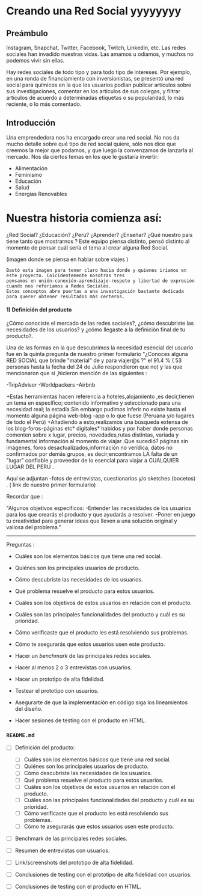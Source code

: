 # Creando una Red Social yyyyyyyy

## Preámbulo

Instagram, Snapchat, Twitter, Facebook, Twitch, Linkedin, etc. Las redes
sociales han invadido nuestras vidas. Las amamos u odiamos, y muchxs no podemos
vivir sin ellas.

Hay redes sociales de todo tipo y para todo tipo de intereses. Por ejemplo,
en una ronda de financiamiento con inversionistas, se presentó una red social
para químicos en la que los usuarios podían publicar artículos sobre sus
investigaciones, comentar en los artículos de sus colegas, y filtrar artículos
de acuerdo a determinadas etiquetas o su popularidad, lo más reciente, o lo
más comentado.

## Introducción

Una emprendedora nos ha encargado crear una red social. No nos da mucho detalle
sobre qué tipo de red social quiere, sólo nos dice que creemos la mejor que
podamos, y que luego la convenzamos de lanzarla al mercado. Nos da ciertos temas
en los que le gustaría invertir:

* Alimentación
* Feminismo
* Educación
* Salud
* Energías Renovables


# Nuestra historia comienza así: 

¿Red Social? ¿Educación? ¿Perú? ¿Aprender? ¿Enseñar? ¿Qué nuestro país tiene tanto que mostrarnos ?
 Este equipo piensa distinto, pensó distinto al momento de pensar cuál sería el tema  al crear alguna Red Social.
  
  
  (imagen donde se piensa en hablar sobre viajes ) 

    Bastó esta imagen para tener claro hacia donde y quienes iríamos en este proyecto. Coicidentemente nosotras tres 
    pensamos en unión-conexión-aprendizaje-respeto y libertad de expresión cuando nos referiamos a Redes Sociales.
    Estos conceptos abre puertas a una investigación bastante dedicada para querer obtener resultados más certeros.


#### 1) Definición del producto

¿Cómo conociste el mercado de las redes sociales?, ¿cómo descubriste las necesidades de los usuarios? y ¿cómo llegaste a la definición final de tu producto?.


Una de las formas en la que descubrimos la necesidad esencial del usuario fue en la quinta pregunta de nuestro primer formulario
"¿Conoces alguna RED SOCIAL que brinde "material" de y para viajer@s ?" el 91.4 % ( 53 personas hasta la fecha del 24 de Julio respondieron que  no) y las que mencionaron que si ,hicieron mención de las siguientes :

-TripAdvisor
-Worldpackers
-Airbnb 

+Estas herramientas hacen referencia a hoteles,alojamiento ,es decir,tienen  un tema en específico; contenido informativo y seleccionado para una necesidad real; la estadía.Sin embargo pudimos inferir no existe hasta el momento alguna página web-blog -app o lo que fuese (Peruana y/o lugares de todo el Perú)
+Añadiendo a esto,realizamos una búsqueda extensa de los blog-foros-páginas etc* digitales* habidos y por haber donde personas comenten sobre x lugar, precios, novedades,rutas distintas, variada y fundamental información al momento de viajar .Que sucedió? páginas sin imágenes, foros desactualizados,información no verídica, datos no confirmados por demás grupos, es decir;encontramos LA falta de un "lugar" confiable y proveedor de lo esencial para viajar a CUALQUIER LUGAR DEL PERÚ .


Aquí se adjuntan
-fotos de entrevistas, cuestionarios y/o sketches
(bocetos) . ( link de nuestro primer formulario) 


Recordar que : 
 
 "Algunos objetivos específicos:
-Entender las necesidades de los usuarios para los que crearás el producto y que ayudarás a resolver.
-Poner en juego tu creatividad para generar ideas que lleven a una solución original y valiosa del problema."








--------------------------------------------------------------------------------------------------
Preguntas :
* Cuáles son los elementos básicos que tiene una red social.
* Quiénes son los principales usuarios de producto.
* Cómo descubriste las necesidades de los usuarios.
* Qué problema resuelve el producto para estos usuarios.
* Cuáles son los objetivos de estos usuarios en relación con el producto.
* Cuáles son las principales funcionalidades del producto y cuál es su prioridad.
* Cómo verificaste que el producto les está resolviendo sus problemas.
* Cómo te asegurarás que estos usuarios usen este producto.





 

* Hacer un _benchmark_ de las principales redes sociales.
* Hacer al menos 2 o 3 entrevistas con usuarios.
* Hacer un prototipo de alta fidelidad.
* Testear el prototipo con usuarios.
* Asegurarte de que la implementación en código siga los lineamientos del
  diseño.
* Hacer sesiones de testing con el producto en HTML.

### `README.md`

* [ ] Definición del producto:
  * [ ] Cuáles son los elementos básicos que tiene una red social.
  * [ ] Quiénes son los principales usuarios de producto.
  * [ ] Cómo descubriste las necesidades de los usuarios.
  * [ ] Qué problema resuelve el producto para estos usuarios.
  * [ ] Cuáles son los objetivos de estos usuarios en relación con el producto.
  * [ ] Cuáles son las principales funcionalidades del producto y cuál es su prioridad.
  * [ ] Cómo verificaste que el producto les está resolviendo sus problemas.
  * [ ] Cómo te asegurarás que estos usuarios usen este producto.
* [ ] Benchmark de las principales redes sociales.
* [ ] Resumen de entrevistas con usuarios.
* [ ] Link/screenshots del prototipo de alta fidelidad.
* [ ] Conclusiones de testing con el prototipo de alta fidelidad con usuarios.
* [ ] Conclusiones de testing con el producto en HTML.

